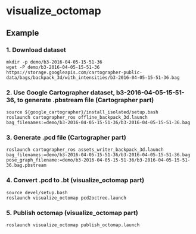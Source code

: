 # visualize_octomap

## Example

### 1. Download dataset
`mkdir -p demo/b3-2016-04-05-15-51-36`  
`wget -P demo/b3-2016-04-05-15-51-36 https://storage.googleapis.com/cartographer-public-data/bags/backpack_3d/with_intensities/b3-2016-04-05-15-51-36.bag`  

### 2. Use Google Cartographer dataset, b3-2016-04-05-15-51-36, to generate .pbstream file (Cartographer part)
`source ${google_cartographer}/install_isolated/setup.bash`  
`roslaunch cartographer_ros offline_backpack_3d.launch bag_filenames:=demo/b3-2016-04-05-15-51-36/b3-2016-04-05-15-51-36.bag`  

### 3. Generate .pcd file (Cartographer part)
`roslaunch cartographer_ros assets_writer_backpack_3d.launch bag_filenames:=demo/b3-2016-04-05-15-51-36/b3-2016-04-05-15-51-36.bag pose_graph_filename:=demo/b3-2016-04-05-15-51-36/b3-2016-04-05-15-51-36.bag.pbstream`  

### 4. Convert .pcd to .bt (visualize_octomap part)
`source devel/setup.bash`  
`roslaunch visualize_octomap pcd2octree.launch`  

### 5. Publish octomap (visualize_octomap part)
`roslaunch visualize_octomap publish_octomap.launch`  


